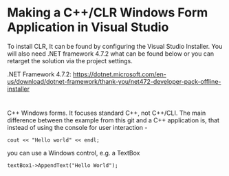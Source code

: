 <h1>Making a C++/CLR Windows Form Application in Visual Studio</h1>

To install CLR, It can be found by configuring the Visual Studio Installer.
You will also need .NET framework 4.7.2 what can be found below or you can retarget the solution via the project settings.

.NET Framework 4.7.2: https://dotnet.microsoft.com/en-us/download/dotnet-framework/thank-you/net472-developer-pack-offline-installer
#

C++ Windows forms. It focuses standard C++, not C++/CLI. The main difference between the example from this git and a C++ application is, that instead of using the console for user interaction - 

```cout << "Hello world" << endl;```

you can use a Windows control, e.g. a TextBox

```textBox1->AppendText("Hello World");```
